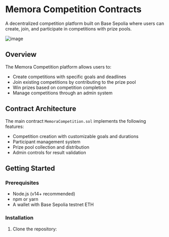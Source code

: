 # Memora Competition Contracts

A decentralized competition platform built on Base Sepolia where users can create, join, and participate in competitions with prize pools.

![image](https://github.com/user-attachments/assets/0e6199ae-f31f-44fc-83a9-e29d1d33232f)


## Overview

The Memora Competition platform allows users to:
- Create competitions with specific goals and deadlines
- Join existing competitions by contributing to the prize pool
- Win prizes based on competition completion
- Manage competitions through an admin system

## Contract Architecture

The main contract `MemoraCompetition.sol` implements the following features:
- Competition creation with customizable goals and durations
- Participant management system
- Prize pool collection and distribution
- Admin controls for result validation

## Getting Started

### Prerequisites

- Node.js (v14+ recommended)
- npm or yarn
- A wallet with Base Sepolia testnet ETH

### Installation

1. Clone the repository:
